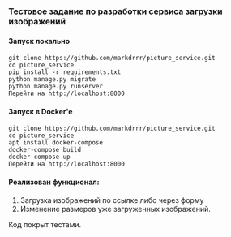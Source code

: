 ### Тестовое задание по разработки сервиса загрузки изображений
#### Запуск локально
```
git clone https://github.com/markdrrr/picture_service.git
cd picture_service
pip install -r requirements.txt
python manage.py migrate
python manage.py runserver
Перейти на http://localhost:8000
```
#### Запуск в Docker'e
```
git clone https://github.com/markdrrr/picture_service.git
cd picture_service
apt install docker-compose
docker-compose build
docker-compose up
Перейти на http://localhost:8000
```


#### Реализован функционал:
1. Загрузка изображений по ссылке либо через форму
2. Изменение размеров уже загруженных изображений.

Код покрыт тестами.
